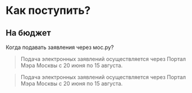 # Как поступить?
## На бюджет
Когда подавать заявления через мос.ру?
>Подача электронных заявлений осуществляется через Портал Мэра Москвы с 20 июня по 15 августа.


>Подача электронных заявлений осуществляется через Портал Мэра Москвы с 20 июня по 15 августа.